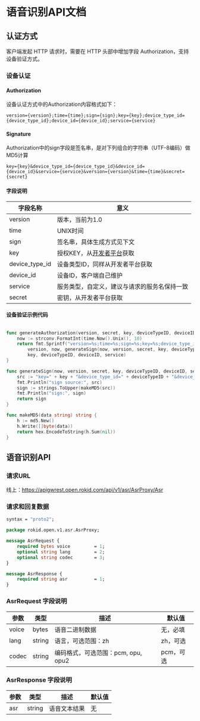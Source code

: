 # 语音识别API文档

## 认证方式

客户端发起 HTTP 请求时，需要在 HTTP 头部中增加字段 Authorization，支持设备验证方式。

### 设备认证

#### Authorization

设备认证方式中的Authorization内容格式如下：

```text
version={version};time={time};sign={sign};key={key};device_type_id={device_type_id};device_id={device_id};service={service}
```

#### Signature

Authorization中的sign字段是签名串，是对下列组合的字符串（UTF-8编码）做MD5计算

```text
key={key}&device_type_id={device_type_id}&device_id={device_id}&service={service}&version={version}&time={time}&secret={secret}
```

#### 字段说明

| 字段名称       | 意义                                                              |
| -------------- | ----------------------------------------------------------------- |
| version        | 版本，当前为1.0                                                   |
| time           | UNIX时间                                                          |
| sign           | 签名串，具体生成方式见下文                                        |
| key            | 授权KEY，从[开发者平台](https://developer.rokid.com/voice/#/)获取 |
| device_type_id | 设备类型ID，同样从开发者平台获取                                |
| device_id      | 设备ID，客户端自己维护                                           |
| service        | 服务类型，自定义，建议与请求的服务名保持一致                      |
| secret         | 密钥，从开发者平台获取                                            |

#### 设备验证示例代码

```go

func generateAuthorization(version, secret, key, deviceTypeID, deviceID, service string) string {
    now := strconv.FormatInt(time.Now().Unix(), 10)
    return fmt.Sprintf("version=%s;time=%s;sign=%s;key=%s;device_type_id=%s;device_id=%s;service=%s",
        version, now, generateSign(now, version, secret, key, deviceTypeID, deviceID, service),
        key, deviceTypeID, deviceID, service)
}

func generateSign(now, version, secret, key, deviceTypeID, deviceID, service string) string {
    src := "key=" + key + "&device_type_id=" + deviceTypeID + "&device_id=" + deviceID + "&service=" + service + "&version=" + version + "&time=" + now + "&secret=" + secret
    fmt.Println("sign source:", src)
    sign := strings.ToUpper(makeMD5(src))
    fmt.Println("sign:", sign)
    return sign
}

func makeMD5(data string) string {
    h := md5.New()
    h.Write([]byte(data))
    return hex.EncodeToString(h.Sum(nil))
}

```

## 语音识别API

### 请求URL


线上：<https://apigwrest.open.rokid.com/api/v1/asr/AsrProxy/Asr>

### 请求和回复数据

``` protobuf
syntax = "proto2";

package rokid.open.v1.asr.AsrProxy;

message AsrRequest {
    required bytes voice         = 1;
    optional string lang         = 2;
    optional string codec        = 3;
}

message AsrResponse {
    required string asr          = 1;
}

```

### AsrRequest 字段说明

| 参数    | 类型    | 描述                                   | 默认值  |
| --------| ------ | -------------------------------       | ---- |
| voice   | bytes  | 语音二进制数据 | 无，必填 |
| lang    | string | 语言，可选范围：zh                      | zh，可选 |
| codec   | string | 编码格式，可选范围：pcm, opu, opu2       | pcm，可选 |

### AsrResponse 字段说明

| 参数             | 类型     | 描述                         | 默认值  |
| -------------- | ------ | ------------------------------- | ---- |
| asr            | string  | 语音文本结果                    | 无 |
